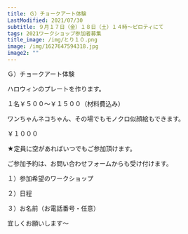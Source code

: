 ```yaml
---
title: Ｇ）チョークアート体験
LastModified: 2021/07/30
subtitle: ９月１７日（金）１８日（土）１４時～ピロティにて
tags: 2021ワークショップ参加者募集
title_image: /img/とり１０.png
image: /img/1627647594318.jpg
image2: ""
---
```

Ｇ）チョークアート体験

ハロウィンのプレートを作ります。

１名￥５００～￥１５００（材料費込み）

ワンちゃんネコちゃん、その場でもモノクロ似顔絵もできます。

￥１０００



★定員に空があればいつでもご参加頂けます。

ご参加予約は、お問い合わせフォームからも受け付けます。

１）参加希望のワークショップ

２）日程

３）お名前（お電話番号・任意）

宜しくお願いします～